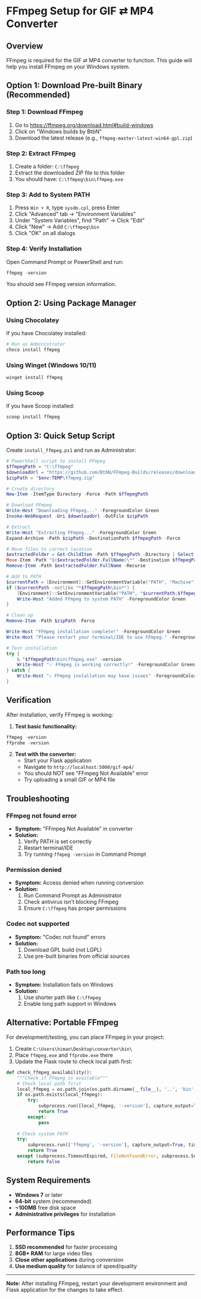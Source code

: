 # FFmpeg Setup for GIF ⇄ MP4 Converter

## Overview

FFmpeg is required for the GIF ⇄ MP4 converter to function. This guide will help you install FFmpeg on your Windows system.

## Option 1: Download Pre-built Binary (Recommended)

### Step 1: Download FFmpeg
1. Go to https://ffmpeg.org/download.html#build-windows
2. Click on "Windows builds by BtbN"
3. Download the latest release (e.g., `ffmpeg-master-latest-win64-gpl.zip`)

### Step 2: Extract FFmpeg
1. Create a folder: `C:\ffmpeg`
2. Extract the downloaded ZIP file to this folder
3. You should have: `C:\ffmpeg\bin\ffmpeg.exe`

### Step 3: Add to System PATH
1. Press `Win + R`, type `sysdm.cpl`, press Enter
2. Click "Advanced" tab → "Environment Variables"
3. Under "System Variables", find "Path" → Click "Edit"
4. Click "New" → Add `C:\ffmpeg\bin`
5. Click "OK" on all dialogs

### Step 4: Verify Installation
Open Command Prompt or PowerShell and run:
```powershell
ffmpeg -version
```

You should see FFmpeg version information.

## Option 2: Using Package Manager

### Using Chocolatey
If you have Chocolatey installed:
```powershell
# Run as Administrator
choco install ffmpeg
```

### Using Winget (Windows 10/11)
```powershell
winget install ffmpeg
```

### Using Scoop
If you have Scoop installed:
```powershell
scoop install ffmpeg
```

## Option 3: Quick Setup Script

Create `install_ffmpeg.ps1` and run as Administrator:

```powershell
# PowerShell script to install FFmpeg
$ffmpegPath = "C:\ffmpeg"
$downloadUrl = "https://github.com/BtbN/FFmpeg-Builds/releases/download/latest/ffmpeg-master-latest-win64-gpl.zip"
$zipPath = "$env:TEMP\ffmpeg.zip"

# Create directory
New-Item -ItemType Directory -Force -Path $ffmpegPath

# Download FFmpeg
Write-Host "Downloading FFmpeg..." -ForegroundColor Green
Invoke-WebRequest -Uri $downloadUrl -OutFile $zipPath

# Extract
Write-Host "Extracting FFmpeg..." -ForegroundColor Green
Expand-Archive -Path $zipPath -DestinationPath $ffmpegPath -Force

# Move files to correct location
$extractedFolder = Get-ChildItem -Path $ffmpegPath -Directory | Select-Object -First 1
Move-Item -Path "$($extractedFolder.FullName)\*" -Destination $ffmpegPath -Force
Remove-Item -Path $extractedFolder.FullName -Recurse

# Add to PATH
$currentPath = [Environment]::GetEnvironmentVariable("PATH", "Machine")
if ($currentPath -notlike "*$ffmpegPath\bin*") {
    [Environment]::SetEnvironmentVariable("PATH", "$currentPath;$ffmpegPath\bin", "Machine")
    Write-Host "Added FFmpeg to system PATH" -ForegroundColor Green
}

# Clean up
Remove-Item -Path $zipPath -Force

Write-Host "FFmpeg installation complete!" -ForegroundColor Green
Write-Host "Please restart your terminal/IDE to use FFmpeg." -ForegroundColor Yellow

# Test installation
try {
    & "$ffmpegPath\bin\ffmpeg.exe" -version
    Write-Host "✅ FFmpeg is working correctly!" -ForegroundColor Green
} catch {
    Write-Host "⚠️ FFmpeg installation may have issues" -ForegroundColor Red
}
```

## Verification

After installation, verify FFmpeg is working:

1. **Test basic functionality:**
```powershell
ffmpeg -version
ffprobe -version
```

2. **Test with the converter:**
   - Start your Flask application
   - Navigate to `http://localhost:5000/gif-mp4/`
   - You should NOT see "FFmpeg Not Available" error
   - Try uploading a small GIF or MP4 file

## Troubleshooting

### FFmpeg not found error
- **Symptom:** "FFmpeg Not Available" in converter
- **Solution:** 
  1. Verify PATH is set correctly
  2. Restart terminal/IDE
  3. Try running `ffmpeg -version` in Command Prompt

### Permission denied
- **Symptom:** Access denied when running conversion
- **Solution:**
  1. Run Command Prompt as Administrator
  2. Check antivirus isn't blocking FFmpeg
  3. Ensure `C:\ffmpeg` has proper permissions

### Codec not supported
- **Symptom:** "Codec not found" errors
- **Solution:** 
  1. Download GPL build (not LGPL)
  2. Use pre-built binaries from official sources

### Path too long
- **Symptom:** Installation fails on Windows
- **Solution:**
  1. Use shorter path like `C:\ffmpeg`
  2. Enable long path support in Windows

## Alternative: Portable FFmpeg

For development/testing, you can place FFmpeg in your project:

1. Create `C:\Users\himan\Desktop\converter\bin\`
2. Place `ffmpeg.exe` and `ffprobe.exe` there
3. Update the Flask route to check local path first:

```python
def check_ffmpeg_availability():
    """Check if FFmpeg is available"""
    # Check local path first
    local_ffmpeg = os.path.join(os.path.dirname(__file__), '..', 'bin', 'ffmpeg.exe')
    if os.path.exists(local_ffmpeg):
        try:
            subprocess.run([local_ffmpeg, '-version'], capture_output=True, timeout=10)
            return True
        except:
            pass
    
    # Check system PATH
    try:
        subprocess.run(['ffmpeg', '-version'], capture_output=True, timeout=10)
        return True
    except (subprocess.TimeoutExpired, FileNotFoundError, subprocess.SubprocessError):
        return False
```

## System Requirements

- **Windows 7** or later
- **64-bit** system (recommended)
- **~100MB** free disk space
- **Administrative privileges** for installation

## Performance Tips

1. **SSD recommended** for faster processing
2. **8GB+ RAM** for large video files
3. **Close other applications** during conversion
4. **Use medium quality** for balance of speed/quality

---

**Note:** After installing FFmpeg, restart your development environment and Flask application for the changes to take effect.
